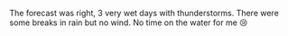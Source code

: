 The forecast was right, 3 very wet days with thunderstorms. There were some breaks in rain but no wind. No time on the water for me 😢